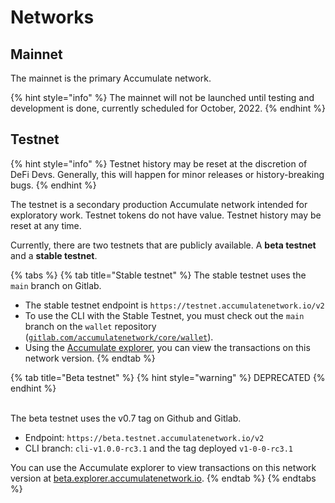 # Networks

## Mainnet

The mainnet is the primary Accumulate network.

{% hint style="info" %}
The mainnet will not be launched until testing and development is done, currently scheduled for October, 2022.
{% endhint %}

## Testnet

{% hint style="info" %}
Testnet history may be reset at the discretion of DeFi Devs. Generally, this will happen for minor releases or history-breaking bugs.
{% endhint %}

The testnet is a secondary production Accumulate network intended for exploratory work. Testnet tokens do not have value. Testnet history may be reset at any time.

Currently, there are two testnets that are publicly available. A **beta testnet** and a **stable testnet**.

{% tabs %}
{% tab title="Stable testnet" %}
The stable testnet uses the `main` branch on Gitlab.

* The stable testnet endpoint is `https://testnet.accumulatenetwork.io/v2`
* To use the CLI with the Stable Testnet, you must check out the `main` branch on the `wallet` repository ([`gitlab.com/accumulatenetwork/core/wallet`](https://gitlab.com/accumulatenetwork/core/wallet)).
* Using the [Accumulate explorer](https://explorer.accumulatenetwork.io/), you can view the transactions on this network version.
{% endtab %}

{% tab title="Beta testnet" %}
{% hint style="warning" %}
DEPRECATED
{% endhint %}

\
The beta testnet uses the v0.7 tag on Github and Gitlab.

* Endpoint: `https://beta.testnet.accumulatenetwork.io/v2`
* CLI branch: `cli-v1.0.0-rc3.1` and the tag deployed `v1-0-0-rc3.1`

You can use the Accumulate explorer to view transactions on this network version at [beta.explorer.accumulatenetwork.io](https://beta.explorer.accumulatenetwork.io).
{% endtab %}
{% endtabs %}
